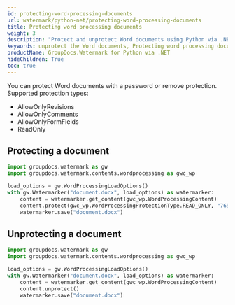 ```yaml
---
id: protecting-word-processing-documents
url: watermark/python-net/protecting-word-processing-documents
title: Protecting word processing documents
weight: 3
description: "Protect and unprotect Word documents using Python via .NET."
keywords: unprotect the Word documents, Protecting word processing documents
productName: GroupDocs.Watermark for Python via .NET
hideChildren: True
toc: true
---
```


You can protect Word documents with a password or remove protection. Supported protection types:

- AllowOnlyRevisions
- AllowOnlyComments
- AllowOnlyFormFields
- ReadOnly

## Protecting a document

```python
import groupdocs.watermark as gw
import groupdocs.watermark.contents.wordprocessing as gwc_wp

load_options = gw.WordProcessingLoadOptions()
with gw.Watermarker("document.docx", load_options) as watermarker:
    content = watermarker.get_content(gwc_wp.WordProcessingContent)
    content.protect(gwc_wp.WordProcessingProtectionType.READ_ONLY, "7654321")
    watermarker.save("document.docx")
```

## Unprotecting a document

```python
import groupdocs.watermark as gw
import groupdocs.watermark.contents.wordprocessing as gwc_wp

load_options = gw.WordProcessingLoadOptions()
with gw.Watermarker("document.docx", load_options) as watermarker:
    content = watermarker.get_content(gwc_wp.WordProcessingContent)
    content.unprotect()
    watermarker.save("document.docx")
```



